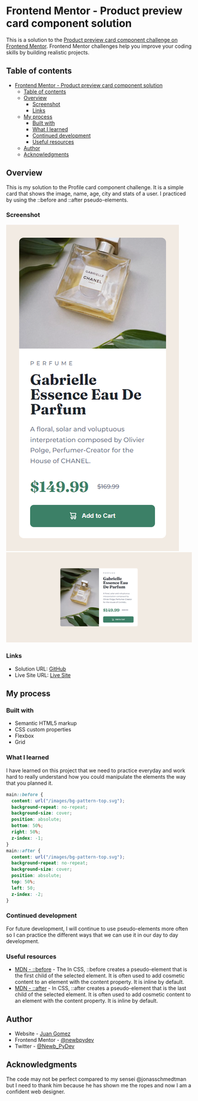 # Frontend Mentor - Product preview card component solution

This is a solution to the [Product preview card component challenge on Frontend Mentor](https://www.frontendmentor.io/challenges/product-preview-card-component-GO7UmttRfa). Frontend Mentor challenges help you improve your coding skills by building realistic projects.

## Table of contents

- [Frontend Mentor - Product preview card component solution](#frontend-mentor---product-preview-card-component-solution)
  - [Table of contents](#table-of-contents)
  - [Overview](#overview)
    - [Screenshot](#screenshot)
    - [Links](#links)
  - [My process](#my-process)
    - [Built with](#built-with)
    - [What I learned](#what-i-learned)
    - [Continued development](#continued-development)
    - [Useful resources](#useful-resources)
  - [Author](#author)
  - [Acknowledgments](#acknowledgments)

## Overview

This is my solution to the Profile card component challenge. It is a simple card
that shows the image, name, age, city and stats of a user. I practiced by using
the ::before and ::after pseudo-elements.

### Screenshot

![](./public/images/screenshot-mobile.png)
![](./public/images/screenshot-desktop.png)

### Links

- Solution URL: [GitHub](https://github.com/newbpydev/product-preview-card-component)
- Live Site URL: [Live Site](https://gifted-hopper-c0d2a1.netlify.app/)

## My process

### Built with

- Semantic HTML5 markup
- CSS custom properties
- Flexbox
- Grid

### What I learned

I have learned on this project that we need to practice everyday and work hard
to really understand how you could manipulate the elements the way that you
planned it.

```css
main::before {
  content: url("/images/bg-pattern-top.svg");
  background-repeat: no-repeat;
  background-size: cover;
  position: absolute;
  bottom: 50%;
  right: 50%;
  z-index: -1;
}
main::after {
  content: url("/images/bg-pattern-top.svg");
  background-repeat: no-repeat;
  background-size: cover;
  position: absolute;
  top: 50%;
  left: 50;
  z-index: -2;
}
```

### Continued development

For future development, I will continue to use pseudo-elements more often so I
can practice the different ways that we can use it in our day to day development.

### Useful resources

- [MDN - ::before](https://developer.mozilla.org/en-US/docs/Web/CSS/::before) - The In CSS, ::before creates a pseudo-element that is the first child of the selected element. It is often used to add cosmetic content to an element with the content property. It is inline by default.
- [MDN - ::after](https://developer.mozilla.org/en-US/docs/Web/CSS/::after) - In CSS, ::after creates a pseudo-element that is the last child of the selected element. It is often used to add cosmetic content to an element with the content property. It is inline by default.

## Author

- Website - [Juan Gomez](https://www.newbpydev.com)
- Frontend Mentor - [@newbpydev](https://www.frontendmentor.io/profile/newbpydev)
- Twitter - [@Newb_PyDev](https://twitter.com/Newb_PyDev)

## Acknowledgments

The code may not be perfect compared to my sensei @jonasschmedtman but I need
to thank him because he has shown me the ropes and now I am a confident web
designer.
